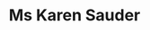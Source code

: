 ---
layout: layouts/profile.liquid
title: Ms Karen Sauder
id: ms_karen_sauder
prefix: Ms
first: Karen
middle: 
last: Sauder
suffix: 
currentTitle: President
currentOrg: Google
bio: Karen Sauder, Google President<br /><br />Proven business transformation leader with global experience in Tech, Consumer Goods, Retail, Healthcare, Financial Service, Travel and Professional Services.<br /><br />Karen Sauder is a seasoned technology executive with more than 25 years of leadership experience influencing the global transformation of businesses. She is known for helping partners develop their transformation journey using real world solutions grounded in technology trends to evolve their product, strategy, organizational design, culture, marketing and consumer experience.<br /><br />As President of Global Client and Agency Solutions at Google, Karen leads a diverse organization of sales, marketing, product and go to market specialists working with Google’s largest customers. This +50B business is at the center of the evolving digital landscape of rapid consumer change, new privacy expectations and the largest shift of digitization in a generation. She also oversees Google’s expanding presence in the Midwest as site leader for Chicago engaging in community development, policy leadership and diversity, equity and inclusion efforts.<br /><br />Prior to joining Google, Karen was EVP Managing Director of FCB Chicago and President of Zipatoni, both award winning creative agencies within Interpublic Group (NYSE IPG). With full P&amp;L responsibility she led strategy, finance and human resources including formal compensation and succession planning. Her deep retail and consumer goods experience was developed first hand at Frito-Lay and Anheuser-Busch where she served in multiple general management roles for each market leader.<br /><br />Karen currently serves as the Vice Chairman of the Medical Board at Ann and Robert H. Lurie Childrens’ Hospital and a member of the executive and nominating/governance committee. As a member of the Board of Trustees of Catholic Extension, she sits on the finance and compensation committee. She graduated with a Bachelor of Journalism from the University of Missouri with continuing executive education at Harvard Business School and Northwestern University.
linkedin: https://www.linkedin.com/in/karen-sauder-7a7b236/
tiktok: 
twitter: 
aboutme: 
insta: 
orgURL: 
snapchat: 
personalURL: 
smallHeadshotURL: assets/images/headshots/Karen%20Sauder%20hi%20res%20color%20%282%29_converted_scaled.avif
originalHeadshotURL: assets/images/headshots/Karen%20Sauder%20hi%20res%20color%20%282%29_converted_scaled.avif
tags-experience: 
 - B2B
 - B2C
 - Business Development
 - DEI
 - Digital
 - Digital Transformation
 - ESG Experience
 - Finance
 - Global
 - Governance
 - HR / Human Resources
 - International
 - Legal
 - Marketing
 - Privacy
 - Private Companies
 - Public Companies
 - Transformational and Growth
 - SAAS
 - B2B
 - B2C
 - Business Development
 - Corporate Development
 - DEI
 - Digital
 - Digital Transformation
 - ESG Experience
 - Finance
 - Global
 - Governance
 - HR / Human Resources
 - International
 - Legal
 - Marketing
 - P&L&#58; $0-$500M
 - P&L&#58; $1B+
 - PR / Public Relations
 - Privacy
 - Private Companies
 - Public Companies
 - Supply Chain
 - Transformational and Growth
 - SAAS
 - Turnaround
tags-current-industries: 
 - Advertising
 - Marketing/Sales
 - Media
 - Technology
tags-current-position: 
 - President
tags-past-industries: 
 - Accommodation
 - Accommodation and Food Services
 - Advertising
 - Air Transportation
 - Ambulatory Health Care Services
 - Beverage and Tobacco Product Manufacturing
 - Computer and Electronic Product Manufacturing
 - Consulting
 - Design
 - Education and Health Services
 - Finance and Insurance
 - Fitness
 - Food Manufacturing
 - Food Services and Drinking Places
 - Food and Beverage Stores
 - Goods-Producing Industries
 - Health and Personal Care Stores
 - Hospitals
 - Hospitality/Food Services
 - Insurance Carriers and Related Activities
 - Internet Publishing and Broadcasting
 - Leisure and Hospitality
 - Marketing/Sales
 - Media
 - Postal Service
 - PR/Communications
 - Printing and Related Support Activities
 - Technology
tags-past-position: 
 - EVP / Executive Vice President
 - Partner
 - President
 - VP / Vice President
tags-current-board-service: 
    - Corporate Private
    - Corporate Public
    - Nonprofit
    - SPAC
    - VC
    - Private Equity
tags-past-board-service: 
    - Corporate Private
    - Corporate Public
    - Nonprofit
    - SPAC
    - VC
    - Private Equity
boards-current-corporate-private: 
boards-current-corporate-public: 
boards-current-nonprofit: 
 - Lurie Childrens Hospital, Vice Chairman of Medical Board
 - Catholic Extension, Board of Trustees
 - Economic Club of Chicago, Board of Directors
 - World Business Chicago, Board of Directors
boards-current-privateequity: 
boards-current-spac: 
boards-current-vc: 
boards-past-corporate-private: 
boards-past-corporate-public: 
boards-past-nonprofit: 
 - Lurie Childrens Hospital, Chairman of Marketing Committee
 - Off The Street Club, Board of Directors
boards-past-privateequity: 
boards-past-spac: 
boards-past-vc: 
---
